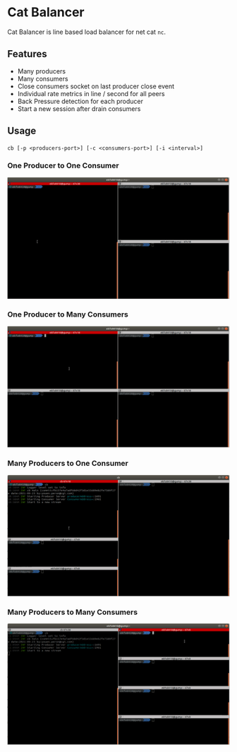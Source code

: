 # Cat Balancer

Cat Balancer is line based load balancer for net cat `nc`.

## Features

- Many producers
- Many consumers
- Close consumers socket on last producer close event
- Individual rate metrics in line / second for all peers
- Back Pressure detection for each producer
- Start a new session after drain consumers

## Usage

```
cb [-p <producers-port>] [-c <consumers-port>] [-i <interval>]
```

###  One Producer to One Consumer

![One to One](doc/one_to_one.gif)

###  One Producer to Many Consumers

![doc/multi_consumers.gif](doc/multi_consumers.gif)

###  Many Producers to One Consumer

![doc/multi_producers.gif](doc/multi_producers.gif)

###  Many Producers to Many Consumers

![doc/multi_consumers_and_producers.gif](doc/multi_consumers_and_producers.gif)
